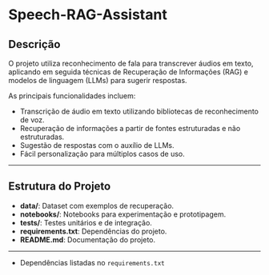 # Speech-RAG-Assistant

## Descrição

O projeto utiliza reconhecimento de fala para transcrever áudios em texto, aplicando em seguida técnicas de Recuperação de Informações (RAG) e modelos de linguagem (LLMs) para sugerir respostas.

As principais funcionalidades incluem:
- Transcrição de áudio em texto utilizando bibliotecas de reconhecimento de voz.
- Recuperação de informações a partir de fontes estruturadas e não estruturadas.
- Sugestão de respostas com o auxílio de LLMs.
- Fácil personalização para múltiplos casos de uso.

---

## Estrutura do Projeto
- **data/**: Dataset com exemplos de recuperação.
- **notebooks/**: Notebooks para experimentação e prototipagem.
- **tests/**: Testes unitários e de integração.
- **requirements.txt**: Dependências do projeto.
- **README.md**: Documentação do projeto.

---

- Dependências listadas no `requirements.txt`
